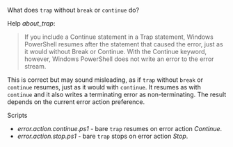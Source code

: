 
What does `trap` without `break` or `continue` do?

Help *about_trap*:

> If you include a Continue statement in a Trap statement, Windows PowerShell
resumes after the statement that caused the error, just as it would without
Break or Continue. With the Continue keyword, however, Windows PowerShell
does not write an error to the error stream.

This is correct but may sound misleading, as if `trap` without `break` or
`continue` resumes, just as it would with `continue`. It resumes as with
`continue` and it also writes a terminating error as non-terminating. The
result depends on the current error action preference.

Scripts

- *error.action.continue.ps1* - bare `trap` resumes on error action *Continue*.
- *error.action.stop.ps1* - bare `trap` stops on error action *Stop*.
